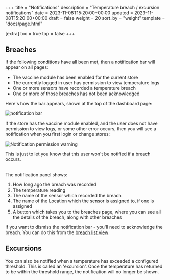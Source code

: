 +++
title = "Notifications"
description = "Temperature breach / excursion notifications"
date = 2023-11-08T15:20:00+00:00
updated = 2023-11-08T15:20:00+00:00
draft = false
weight = 20
sort_by = "weight"
template = "docs/page.html"

[extra]
toc = true
top = false
+++

## Breaches

If the following conditions have all been met, then a notification bar will appear on all pages:

- The vaccine module has been enabled for the current store
- The currently logged in user has permission to view temperature logs
- One or more sensors have recorded a temperature breach
- One or more of those breaches has not been acknowledged

Here's how the bar appears, shown at the top of the dashboard page:

![notification bar](/docs/coldchain/images/notification_bar.png)

<div class="tip">If the store has the vaccine module enabled, and the user does not have permission to view logs, or some other error occurs, then you will see a notification when you first login or change stores: <p><img src="/docs/coldchain/images/notification_warning.png" alt="Notification permission warning" /></p>This is just to let you know that this user won't be notified if a breach occurs.</div>

<br/>

The notification panel shows:
1. How long ago the breach was recorded
2. The temperature reading
3. The name of the sensor which recorded the breach
4. The name of the Location which the sensor is assigned to, if one is assigned
5. A button which takes you to the breaches page, where you can see all the details of the breach, along with other breaches

If you want to dismiss the notification bar - you'll need to acknowledge the breach. You can do this from the [breach list view](/docs/coldchain/monitoring/#acknowledging-breaches)


## Excursions

You can also be notified when a temperature has exceeded a configured threshold. This is called an 'excursion'. Once the temperature has returned to be within the threshold range, the notification will no longer be shown.
